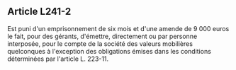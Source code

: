 Article L241-2
----
Est puni d'un emprisonnement de six mois et d'une amende de 9 000 euros le fait,
pour des gérants, d'émettre, directement ou par personne interposée, pour le
compte de la société des valeurs mobilières quelconques à l'exception des
obligations émises dans les conditions déterminées par l'article L. 223-11.
